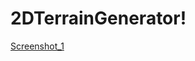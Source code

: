 # 2DTerrainGenerator!
[Screenshot_1](https://user-images.githubusercontent.com/39217750/198834354-6f157755-81cc-41dc-a983-f60667938305.jpg)
